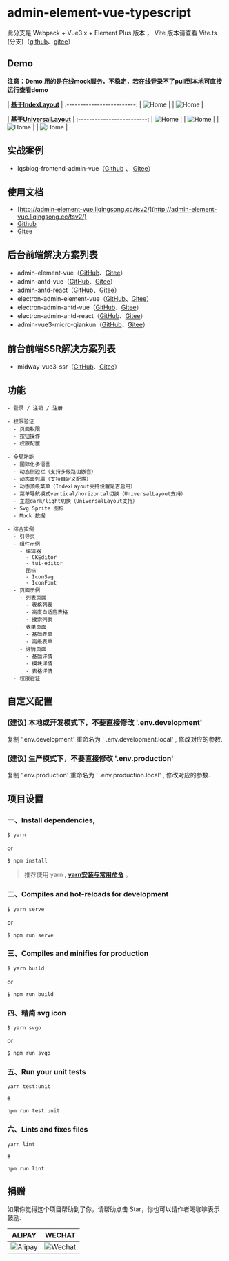 # admin-element-vue-typescript

此分支是 Webpack + Vue3.x + Element Plus 版本 ， Vite 版本请查看 Vite.ts (分支)（[github](https://github.com/lqsong/admin-element-vue/tree/vite.ts)、[gitee](https://gitee.com/lqsong/admin-element-vue/tree/vite.ts)）

## Demo

**注意：Demo 用的是在线mock服务，不稳定，若在线登录不了pull到本地可直接运行查看demo**

| **[基于IndexLayout](http://tsv2-demo.admin-element-vue.liqingsong.cc/)**  |
:-------------------------:
| ![Home](http://admin-element-vue.liqingsong.cc/tsv2/images/indexlayout/home1.png)  |
| ![Home](http://admin-element-vue.liqingsong.cc/tsv2/images/indexlayout/home2.png)  |

| **[基于UniversalLayout](http://tsv2-universal-demo.admin-element-vue.liqingsong.cc/)**  |
:-------------------------:
| ![Home](http://admin-element-vue.liqingsong.cc/tsv2/images/universallayout/home1.png)  |
| ![Home](http://admin-element-vue.liqingsong.cc/tsv2/images/universallayout/home2.png)  |
| ![Home](http://admin-element-vue.liqingsong.cc/tsv2/images/universallayout/home3.png)  |
| ![Home](http://admin-element-vue.liqingsong.cc/tsv2/images/universallayout/home4.png)  |

## 实战案例

- lqsblog-frontend-admin-vue（[Github](https://github.com/lqsong/lqsblog-frontend-admin-vue) 、 [Gitee](https://gitee.com/lqsong/lqsblog-frontend-admin-vue)）



## 使用文档

 - [http://admin-element-vue.liqingsong.cc/tsv2/](http://admin-element-vue.liqingsong.cc/tsv2/)
 - [Github](https://github.com/lqsong/admin-element-vue) 
 - [Gitee](https://gitee.com/lqsong/admin-element-vue)



## 后台前端解决方案列表

 - admin-element-vue（[GitHub](https://github.com/lqsong/admin-element-vue)、[Gitee](https://gitee.com/lqsong/admin-element-vue)）
 - admin-antd-vue（[GitHub](https://github.com/lqsong/admin-antd-vue)、[Gitee](https://gitee.com/lqsong/admin-antd-vue)）
 - admin-antd-react（[GitHub](https://github.com/lqsong/admin-antd-react)、[Gitee](https://gitee.com/lqsong/admin-antd-react)）
 - electron-admin-element-vue（[GitHub](https://github.com/lqsong/electron-admin-element-vue)、[Gitee](https://gitee.com/lqsong/electron-admin-element-vue)）
 - electron-admin-antd-vue（[GitHub](https://github.com/lqsong/electron-admin-antd-vue)、[Gitee](https://gitee.com/lqsong/electron-admin-antd-vue)）
 - electron-admin-antd-react（[GitHub](https://github.com/lqsong/electron-admin-antd-react)、[Gitee](https://gitee.com/lqsong/electron-admin-antd-react)）
 - admin-vue3-micro-qiankun（[GitHub](https://github.com/lqsong/admin-vue3-micro-qiankun)、[Gitee](https://gitee.com/lqsong/admin-vue3-micro-qiankun)）


## 前台前端SSR解决方案列表

 - midway-vue3-ssr（[GitHub](https://github.com/lqsong/midway-vue3-ssr)、[Gitee](https://gitee.com/lqsong/midway-vue3-ssr)）


## 功能

```
- 登录 / 注销 / 注册

- 权限验证
  - 页面权限
  - 按钮操作
  - 权限配置

- 全局功能
  - 国际化多语言
  - 动态侧边栏（支持多级路由嵌套）
  - 动态面包屑（支持自定义配置）
  - 动态顶级菜单（IndexLayout支持设置是否启用）
  - 菜单导航模式vertical/horizontal切换（UniversalLayout支持）
  - 主题dark/light切换（UniversalLayout支持）
  - Svg Sprite 图标
  - Mock 数据

- 综合实例
  - 引导页
  - 组件示例
    - 编辑器
      - CKEditor
      - tui-editor
    - 图标
      - IconSvg
      - IconFont
  - 页面示例
    - 列表页面
      - 表格列表
      - 高度自适应表格
      - 搜索列表
    - 表单页面
      - 基础表单
      - 高级表单      
    - 详情页面
      - 基础详情
      - 模块详情
      - 表格详情
  - 权限验证
```


## 自定义配置

### **(建议)** 本地或开发模式下，不要直接修改 '.env.development'
复制 '.env.development' 重命名为 ' .env.development.local' , 修改对应的参数.

### **(建议)** 生产模式下，不要直接修改 '.env.production'
复制 '.env.production' 重命名为 ' .env.production.local' , 修改对应的参数.


## 项目设置

### 一、Install dependencies,

```bash
$ yarn
```

or

```
$ npm install
```

> 推荐使用 yarn , **[yarn安装与常用命令](http://liqingsong.cc/article/detail/9)** 。

### 二、Compiles and hot-reloads for development

```bash
$ yarn serve
```

or

```
$ npm run serve
```


### 三、Compiles and minifies for production

```bash
$ yarn build
```
or

```
$ npm run build
```

### 四、精简 svg icon

```
$ yarn svgo
```

or

```
$ npm run svgo
```

### 五、Run your unit tests
```
yarn test:unit

#

npm run test:unit
```

### 六、Lints and fixes files
```
yarn lint

#

npm run lint
```


## 捐赠

如果你觉得这个项目帮助到了你，请帮助点击 Star，你也可以请作者喝咖啡表示鼓励.

**ALIPAY**             |  **WECHAT**
:-------------------------:|:-------------------------:
![Alipay](http://uploads.liqingsong.cc/20210430/f62d2436-8d92-407d-977f-35f1e4b891fc.png)  |  ![Wechat](http://uploads.liqingsong.cc/20210430/3e24efa9-8e79-4606-9bd9-8215ce1235ac.png)

